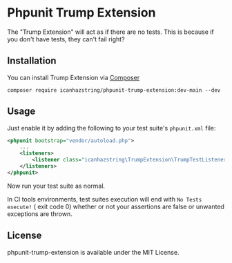 # Phpunit Trump Extension  

The "Trump Extension" will act as if there are no tests. This
is because if you don't have tests, they can't fail right?

## Installation

You can install Trump Extension via [Composer](http://getcomposer.org)

    composer require icanhazstring/phpunit-trump-extension:dev-main --dev

## Usage

Just enable it by adding the following to your test suite's `phpunit.xml` file:

```xml
<phpunit bootstrap="vendor/autoload.php">
    ...
    <listeners>
        <listener class="icanhazstring\TrumpExtension\TrumpTestListener" />
    </listeners>
</phpunit>
```

Now run your test suite as normal.

In CI tools environments, test suites execution will end with `No Tests execute!` ( exit code 0)  whether or not your assertions are false or unwanted exceptions are thrown.

## License

phpunit-trump-extension is available under the MIT License.
